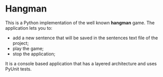 # Hangman

This is a Python implementation of the well known **hangman** game.
The application lets you to:
- add a new sentence that will be saved in the sentences text file of the project;
- play the game;
- stop the application;

It is a console based application that has a layered architecture and uses PyUnit tests.
